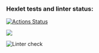 ### Hexlet tests and linter status:
[![Actions Status](https://github.com/dzenre/python-project-lvl1/workflows/hexlet-check/badge.svg)](https://github.com/dzenre/python-project-lvl1/actions)

<a href="https://codeclimate.com/github/codeclimate/codeclimate/maintainability"><img src="https://api.codeclimate.com/v1/badges/a99a88d28ad37a79dbf6/maintainability" /></a>

![Linter check](https://github.com/actions/hello-world/workflows/Linter%30check/badge.svg)


